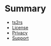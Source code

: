 # Summary

- [ts2rs](./readme.md)
- [License](./license.md)
- [Privacy](./privacy.md)
- [Support](./support.md)